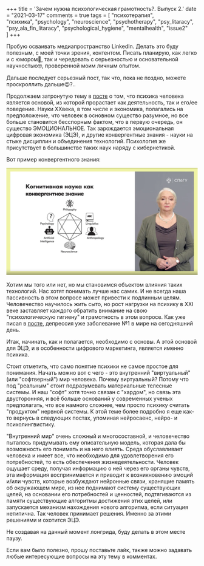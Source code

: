 +++
title = 'Зачем нужна психологическая грамотность?. Выпуск 2.'
date = "2021-03-17"
comments = true
tags = [
    "психотерапия",    
    "психика",
    "psychology", 
    "neuroscience", 
    "psychotherapy",
    "psy_litaracy",
    "psy_ala_fin_litaracy",
    "psychological_hygiene",
    "mentalhealth",
    "issue2"    
]
+++  

Пробую осваивать медиапространство LinkedIn. Делать это буду полезным, с моей точки зрения, контентом. Писать планирую, как легко и с юмором🤪, так и чередовать с серьезностью и основательной научностью🤓, проверенной моим личным опытом.

Дальше последует серьезный пост, так что, пока не поздно, можете проскроллить дальше😉?..

Продолжаем затронутую тему в [посте][1] о том, что психика человека является основой, из которой прорастает как деятельность, так и его/ее поведение. Науки ХХвека, в том числе и экономика, полагались на предположение, что человек в основном существо разумное, но все больше становится бесспорным фактом, что в первую очередь, он существо ЭМОЦИОНАЛЬНОЕ. Так зарождается эмоциональная цифровая экономика (ЭЦЭ), и другие конвергентные знания - науки на стыке дисциплин и объединения технологий. Психология же присутствует в большинстве таких наук наряду с кибернетикой.

Вот пример конвергентного знания:

![Конвергентная наука](/images/consciousness/convergent-science.png)

Хотим мы того или нет, но мы становимся объектом влияния таких технологий. Нас хотят понимать лучше нас самих. И не всегда наша пассивность в этом вопросе может привести к подлинным целям. Человечество научилось жить сыто, но рост нагрузки на психику в ХХІ веке заставляет каждого обратить внимание на свою "психологическую гигиену" и грамотность в этом вопросе. Как уже писал в [посте][1], депрессия уже заболевание №1 в мире на сегодняшний день.

Итак, начинать, как и полагается, необходимо с основы. А этой основой для ЭЦЭ, и в особенности цифрового маркетинга, является именно психика.

Стоит отметить, что само понятие психики не самое простое для понимания. Начать можно вот с чего - это внутренний "виртуальный"(или "софтверный") мир человека. Почему виртуальный? Потому что под "реальным" стоит подразумевать материальные телесные системы. И наш "софт" хотя точно связан с "хардом", но связь эта двусторонняя, и всё больше оснований у современных ученых предполагать, что все намного сложнее, чем просто психику считать "продуктом" нервной системы. К этой теме более подробно я еще как-то вернусь в следующих постах, упоминая нейросаенс, нейро- и психолингвистику.

"Внутренний мир" очень сложный и многосоставной, и человечество пыталось придумывать ему описательную модель, которая дала бы возможность его понимать и на него влиять. Среда обуславливает человека и имеет все, что необходимо для удовлетворения его потребностей, то есть обеспечения жизнедеятельности. Человек ощущает среду, получая информацию о ней через его органы чувств, эта информация воспринимается и приводит к возникновению эмоций и/или чувств, которые возбуждают нейронные связи, хранящие память об окружающем мире, из нее поднимают систему существующих целей, на основании его потребностей и ценностей, подтягиваются из памяти существующие алгоритмы достижения этих целей, или запускается механизм нахождения нового алгоритма, если ситуация нетипична. Так человек принимает решения. Именно за этими решениями и охотится ЭЦЭ.

Не создавая на данный момент лонгрида, буду делать в этом месте паузу.

Если вам было полезно, прошу поставьте лайк, также можно задавать любые интересующие вопросы на эту тему в комментах.

[1]: /post/psy-literacy-init/
